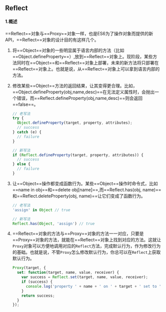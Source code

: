 ## Reflect

#### 1.概述

==Reflect==对象与==Proxy==对象一样，也是ES6为了操作对象而提供的新API，==Reflect==对象的设计目的有这样几个。

1. 将==Object==对象的一些明显属于语言内部的方法（比如==Object.defineProperty==）,放到==Reflect==对象上。现阶段，某些方法同时在==Object==和==Reflect==对象上部署，未来的新方法将只部署在==Reflect==对象上。也就是说，从==Reflect==对象上可以拿到语言内部的方法。

2. 修改某些==Object==方法的返回结果，让其变得更合理。比如，==Object.defineProperty(obj,name,desc)==在无法定义属性时，会抛出一个错误，而==Reflect.defineProperty(obj,name,desc)==则会返回==false==。

   ~~~js
   // 老写法
   try {
     Object.defineProperty(target, property, attributes);
     // success
   } catch (e) {
     // failure
   }
   
   // 新写法
   if (Reflect.defineProperty(target, property, attributes)) {
     // success
   } else {
     // failure
   }
   ~~~

3. 让==Object==操作都变成函数行为。某些==Object==操作时命令式，比如==name in obj==和==delete obj[name]==,而==Reflect.has(obj, name)==和==Reflect.deleteProperty(obj, name)==让它们变成了函数行为。

   ~~~js
   // 老写法
   'assign' in Object // true
   
   // 新写法
   Reflect.has(Object, 'assign') // true
   ~~~

4. ==Reflect==对象的方法与==Proxy==对象的方法一一对应，只要是==Proxy==对象的方法，就能在==Reflect==对象上找到对应的方法。这就让`Proxy`对象可以方便地调用对应的`Reflect`方法，完成默认行为，作为修改行为的基础。也就是说，不管`Proxy`怎么修改默认行为，你总可以在`Reflect`上获取默认行为。

   ~~~js
   Proxy(target, {
     set: function(target, name, value, receiver) {
       var success = Reflect.set(target, name, value, receiver);
       if (success) {
         console.log('property ' + name + ' on ' + target + ' set to ' + value);
       }
       return success;
     }
   });
   ~~~

   

